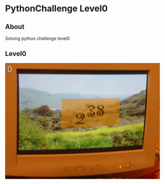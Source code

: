 # PythonChallenge Level0

## About
Solving python challenge level0

## Level0 
![calc.jpg](./calc.jpg "Hint: try to change the URL address.")

